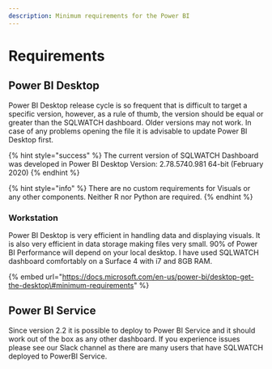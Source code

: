 ```yaml
---
description: Minimum requirements for the Power BI
---
```


# Requirements

## Power BI Desktop

Power BI Desktop release cycle is so frequent that is difficult to target a specific version, however, as a rule of thumb, the version should be equal or greater than the SQLWATCH dashboard. Older versions may not work. In case of any problems opening the file it is advisable to update Power BI Desktop first.

{% hint style="success" %}
The current version of SQLWATCH Dashboard was developed in Power BI Desktop Version: 2.78.5740.981 64-bit \(February 2020\)
{% endhint %}

{% hint style="info" %}
There are no custom requirements for Visuals or any other components. Neither R nor Python are required.
{% endhint %}

### Workstation

Power BI Desktop is very efficient in handling data and displaying visuals. It is also very efficient in data storage making files very small. 90% of Power BI Performance will depend on your local desktop. I have used SQLWATCH dashboard comfortably on a Surface 4 with i7 and 8GB RAM.

{% embed url="https://docs.microsoft.com/en-us/power-bi/desktop-get-the-desktop\#minimum-requirements" %}

## Power BI Service

Since version 2.2 it is possible to deploy to Power BI Service and it should work out of the box as any other dashboard. If you experience issues please see our Slack channel as there are many users that have SQLWATCH deployed to PowerBI Service.

